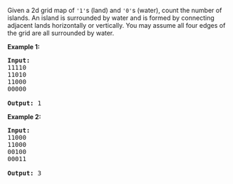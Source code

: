 <p>Given a 2d grid map of <code>&#39;1&#39;</code>s (land) and <code>&#39;0&#39;</code>s (water), count the number of islands. An island is surrounded by water and is formed by connecting adjacent lands horizontally or vertically. You may assume all four edges of the grid are all surrounded by water.</p>

<p><b>Example 1:</b></p>

<pre>
<strong>Input:</strong>
11110
11010
11000
00000

<strong>Output:</strong>&nbsp;1
</pre>

<p><b>Example 2:</b></p>

<pre>
<strong>Input:</strong>
11000
11000
00100
00011

<strong>Output: </strong>3
</pre>